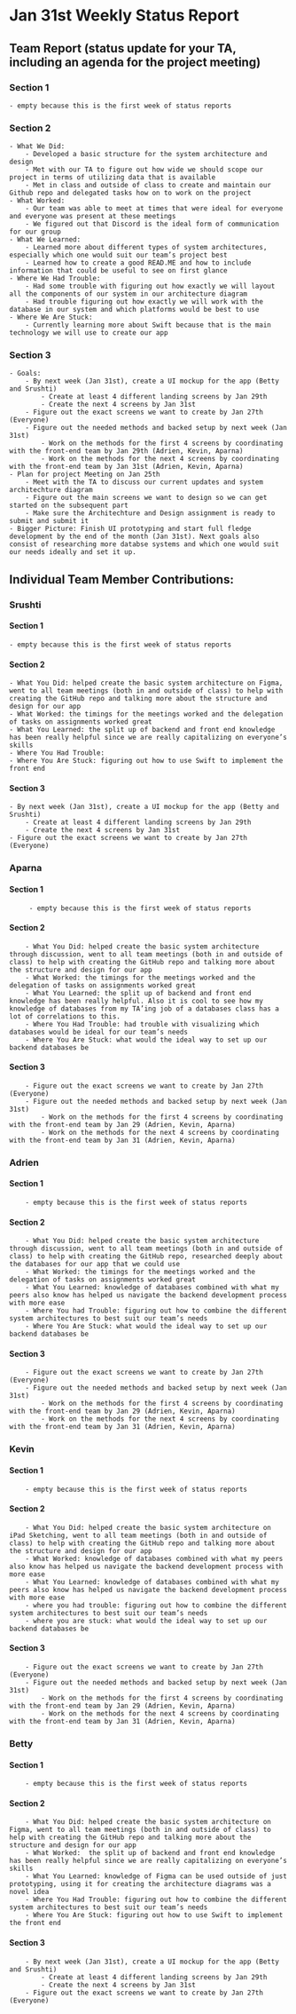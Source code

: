 # Jan 31st Weekly Status Report

## Team Report (status update for your TA, including an agenda for the project meeting)
### Section 1 
    - empty because this is the first week of status reports
### Section 2
    - What We Did: 
        - Developed a basic structure for the system architecture and design
        - Met with our TA to figure out how wide we should scope our project in terms of utilizing data that is available 
        - Met in class and outside of class to create and maintain our Github repo and delegated tasks how on to work on the project
    - What Worked:
        - Our team was able to meet at times that were ideal for everyone and everyone was present at these meetings 
        - We figured out that Discord is the ideal form of communication for our group 
    - What We Learned:
        - Learned more about different types of system architectures, especially which one would suit our team’s project best
        - Learned how to create a good READ.ME and how to include information that could be useful to see on first glance 
    - Where We Had Trouble:
        - Had some trouble with figuring out how exactly we will layout all the components of our system in our architecture diagram 
        - Had trouble figuring out how exactly we will work with the database in our system and which platforms would be best to use
    - Where We Are Stuck:
        - Currently learning more about Swift because that is the main technology we will use to create our app
### Section 3
    - Goals:
        - By next week (Jan 31st), create a UI mockup for the app (Betty and Srushti)
            - Create at least 4 different landing screens by Jan 29th
            - Create the next 4 screens by Jan 31st
        - Figure out the exact screens we want to create by Jan 27th (Everyone)
        - Figure out the needed methods and backed setup by next week (Jan 31st)
            - Work on the methods for the first 4 screens by coordinating with the front-end team by Jan 29th (Adrien, Kevin, Aparna)
            - Work on the methods for the next 4 screens by coordinating with the front-end team by Jan 31st (Adrien, Kevin, Aparna)
    - Plan for project Meeting on Jan 25th
        - Meet with the TA to discuss our current updates and system architechture diagram 
        - Figure out the main screens we want to design so we can get started on the subsequent part
        - Make sure the Architechture and Design assignment is ready to submit and submit it
    - Bigger Picture: Finish UI prototyping and start full fledge development by the end of the month (Jan 31st). Next goals also consist of researching more databse systems and which one would suit our needs ideally and set it up. 
    

## Individual Team Member Contributions:

### Srushti
#### Section 1 
    - empty because this is the first week of status reports
#### Section 2
    - What You Did: helped create the basic system architecture on Figma, went to all team meetings (both in and outside of class) to help with creating the GitHub repo and talking more about the structure and design for our app 
    - What Worked: the timings for the meetings worked and the delegation of tasks on assignments worked great 
    - What You Learned: the split up of backend and front end knowledge has been really helpful since we are really capitalizing on everyone’s skills
    - Where You Had Trouble:
    - Where You Are Stuck: figuring out how to use Swift to implement the front end
#### Section 3
    - By next week (Jan 31st), create a UI mockup for the app (Betty and Srushti)
        - Create at least 4 different landing screens by Jan 29th
        - Create the next 4 screens by Jan 31st
    - Figure out the exact screens we want to create by Jan 27th (Everyone)
### Aparna
#### Section 1 
         - empty because this is the first week of status reports
#### Section 2
        - What You Did: helped create the basic system architecture through discussion, went to all team meetings (both in and outside of class) to help with creating the GitHub repo and talking more about the structure and design for our app
        - What Worked: the timings for the meetings worked and the delegation of tasks on assignments worked great 
        - What You Learned: the split up of backend and front end knowledge has been really helpful. Also it is cool to see how my knowledge of databases from my TA’ing job of a databases class has a lot of correlations to this. 
        - Where You Had Trouble: had trouble with visualizing which databases would be ideal for our team’s needs
        - Where You Are Stuck: what would the ideal way to set up our backend databases be
#### Section 3
        - Figure out the exact screens we want to create by Jan 27th (Everyone)
        - Figure out the needed methods and backed setup by next week (Jan 31st)
            - Work on the methods for the first 4 screens by coordinating with the front-end team by Jan 29 (Adrien, Kevin, Aparna)
            - Work on the methods for the next 4 screens by coordinating with the front-end team by Jan 31 (Adrien, Kevin, Aparna)
### Adrien
#### Section 1 
        - empty because this is the first week of status reports
#### Section 2
        - What You Did: helped create the basic system architecture through discussion, went to all team meetings (both in and outside of class) to help with creating the GitHub repo, researched deeply about the databases for our app that we could use
        - What Worked: the timings for the meetings worked and the delegation of tasks on assignments worked great 
        - What You Learned: knowledge of databases combined with what my peers also know has helped us navigate the backend development process with more ease
        - Where You had Trouble: figuring out how to combine the different system architectures to best suit our team’s needs
        - Where You Are Stuck: what would the ideal way to set up our backend databases be
#### Section 3
        - Figure out the exact screens we want to create by Jan 27th (Everyone)
        - Figure out the needed methods and backed setup by next week (Jan 31st)
            - Work on the methods for the first 4 screens by coordinating with the front-end team by Jan 29 (Adrien, Kevin, Aparna)
            - Work on the methods for the next 4 screens by coordinating with the front-end team by Jan 31 (Adrien, Kevin, Aparna)
### Kevin
#### Section 1 
        - empty because this is the first week of status reports
#### Section 2
        - What You Did: helped create the basic system architecture on iPad Sketching, went to all team meetings (both in and outside of class) to help with creating the GitHub repo and talking more about the structure and design for our app
        - What Worked: knowledge of databases combined with what my peers also know has helped us navigate the backend development process with more ease
        - What You Learned: knowledge of databases combined with what my peers also know has helped us navigate the backend development process with more ease
        - where you had trouble: figuring out how to combine the different system architectures to best suit our team’s needs
        - where you are stuck: what would the ideal way to set up our backend databases be
#### Section 3
        - Figure out the exact screens we want to create by Jan 27th (Everyone)
        - Figure out the needed methods and backed setup by next week (Jan 31st)
            - Work on the methods for the first 4 screens by coordinating with the front-end team by Jan 29 (Adrien, Kevin, Aparna)
            - Work on the methods for the next 4 screens by coordinating with the front-end team by Jan 31 (Adrien, Kevin, Aparna)
### Betty
#### Section 1 
        - empty because this is the first week of status reports
#### Section 2
        - What You Did: helped create the basic system architecture on Figma, went to all team meetings (both in and outside of class) to help with creating the GitHub repo and talking more about the structure and design for our app
        - What Worked:  the split up of backend and front end knowledge has been really helpful since we are really capitalizing on everyone’s skills
        - What You Learned: knowledge of Figma can be used outside of just prototyping, using it for creating the architecture diagrams was a novel idea
        - Where You Had Trouble: figuring out how to combine the different system architectures to best suit our team’s needs
        - Where You Are Stuck: figuring out how to use Swift to implement the front end
#### Section 3
        - By next week (Jan 31st), create a UI mockup for the app (Betty and Srushti)
            - Create at least 4 different landing screens by Jan 29th
            - Create the next 4 screens by Jan 31st
        - Figure out the exact screens we want to create by Jan 27th (Everyone)
